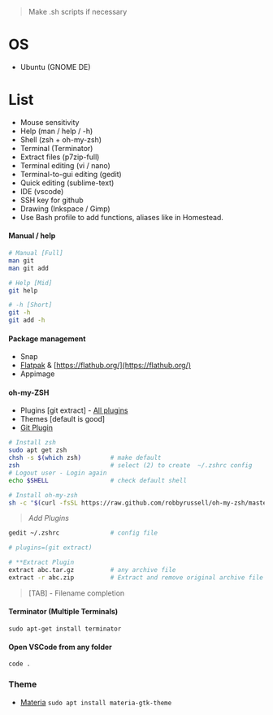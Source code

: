 > Make .sh scripts if necessary

# OS

- Ubuntu (GNOME DE)

# List

- Mouse sensitivity
- Help (man / help / -h)
- Shell (zsh + oh-my-zsh)
- Terminal (Terminator)
- Extract files (p7zip-full)
- Terminal editing (vi / nano)
- Terminal-to-gui editing (gedit)
- Quick editing (sublime-text)
- IDE (vscode)
- SSH key for github
- Drawing (Inkspace / Gimp)
- Use Bash profile to add functions, aliases like in Homestead.

#### Manual / help

```sh
# Manual [Full]
man git
man git add

# Help [Mid]
git help

# -h [Short]
git -h
git add -h
```

#### Package management

- Snap
- [Flatpak](https://flatpak.org/) & [https://flathub.org/](https://flathub.org/)
- Appimage

#### oh-my-ZSH

- Plugins [git extract] - [All plugins](https://github.com/robbyrussell/oh-my-zsh/wiki/Plugins)
- Themes [default is good]
- [Git Plugin](https://github.com/robbyrussell/oh-my-zsh/tree/master/plugins/git/)

```sh
# Install zsh
sudo apt get zsh
chsh -s $(which zsh)		# make default
zsh							# select (2) to create  ~/.zshrc config
# Logout user - Login again
echo $SHELL					# check default shell

# Install oh-my-zsh
sh -c "$(curl -fsSL https://raw.github.com/robbyrussell/oh-my-zsh/master/tools/install.sh)"
```

> _Add Plugins_

```sh
gedit ~/.zshrc				# config file

# plugins=(git extract)

# **Extract Plugin
extract abc.tar.gz			# any archive file
extract -r abc.zip 			# Extract and remove original archive file

```

> [TAB] - Filename completion

#### Terminator (Multiple Terminals)

`sudo apt-get install terminator`

#### Open VSCode from any folder

`code .`

### Theme

- [Materia](https://github.com/nana-4/materia-theme)
  `sudo apt install materia-gtk-theme`
